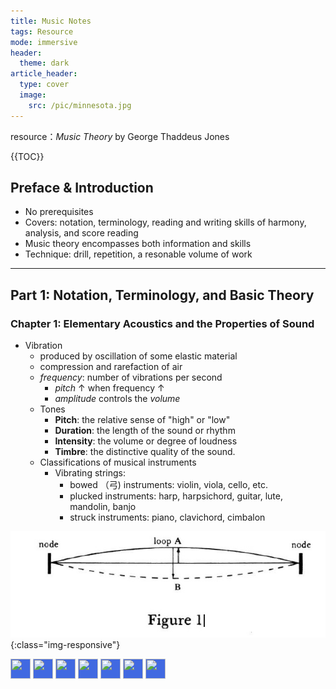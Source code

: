 ```yaml
---
title: Music Notes
tags: Resource
mode: immersive
header:
  theme: dark
article_header:
  type: cover
  image:
    src: /pic/minnesota.jpg
---
```


resource：*Music Theory* by George Thaddeus Jones  
<!--more-->

{{TOC}}
## Preface & Introduction

- No prerequisites
- Covers: notation, terminology, reading and writing skills of harmony, analysis, and score reading
- Music theory encompasses both information and skills 
- Technique: drill, repetition, a resonable volume of work


---

## Part 1: Notation, Terminology, and Basic Theory
### Chapter 1: Elementary Acoustics and the Properties of Sound

- Vibration
	- produced by oscillation of some elastic material
	- compression and rarefaction of air
	- *frequency*: number of vibrations per second
		- *pitch* $\uparrow$ when frequency  $\uparrow$
		- *amplitude* controls the *volume*
	- Tones 
		- **Pitch**: the relative sense of "high" or "low"
		- **Duration**: the length of the sound or rhythm
		- **Intensity**: the volume or degree of loudness
		- **Timbre**: the distinctive quality of the sound.
	- Classifications of musical instruments
		- Vibrating strings:
			- bowed （弓) instruments: violin, viola, cello, etc.
			- plucked instruments: harp, harpsichord, guitar, lute, mandolin, banjo
			- struck instruments: piano, clavichord, cimbalon 

![Figure1](music/Figure1.jpg){:class="img-responsive"}

<!-- AddToAny BEGIN -->
<div>
<a href="https://www.addtoany.com/share#url=https%3A%2F%2Fantinita.github.io%2F&amp;title=" target="_blank"><img src="https://static.addtoany.com/buttons/a2a.svg" width="32" height="32" style="background-color:royalblue"></a>
<a href="https://www.addtoany.com/add_to/facebook?linkurl=https%3A%2F%2Fantinita.github.io%2F&amp;linkname=" target="_blank"><img src="https://static.addtoany.com/buttons/facebook.svg" width="32" height="32" style="background-color:royalblue"></a>
<a href="https://www.addtoany.com/add_to/twitter?linkurl=https%3A%2F%2Fantinita.github.io%2F&amp;linkname=" target="_blank"><img src="https://static.addtoany.com/buttons/twitter.svg" width="32" height="32" style="background-color:royalblue"></a>
<a href="https://www.addtoany.com/add_to/telegram?linkurl=https%3A%2F%2Fantinita.github.io%2F&amp;linkname=" target="_blank"><img src="https://static.addtoany.com/buttons/telegram.svg" width="32" height="32" style="background-color:royalblue"></a>
<a href="https://www.addtoany.com/add_to/citeulike?linkurl=https%3A%2F%2Fantinita.github.io%2F&amp;linkname=" target="_blank"><img src="https://static.addtoany.com/buttons/citeulike.svg" width="32" height="32" style="background-color:royalblue"></a>
<a href="https://www.addtoany.com/add_to/printfriendly?linkurl=https%3A%2F%2Fantinita.github.io%2F&amp;linkname=" target="_blank"><img src="https://static.addtoany.com/buttons/printfriendly.svg" width="32" height="32" style="background-color:royalblue"></a>
<a href="https://www.addtoany.com/add_to/sina_weibo?linkurl=https%3A%2F%2Fantinita.github.io%2F&amp;linkname=" target="_blank"><img src="https://static.addtoany.com/buttons/sina_weibo.svg" width="32" height="32" style="background-color:royalblue"></a>
</div>
<!-- AddToAny END -->
 